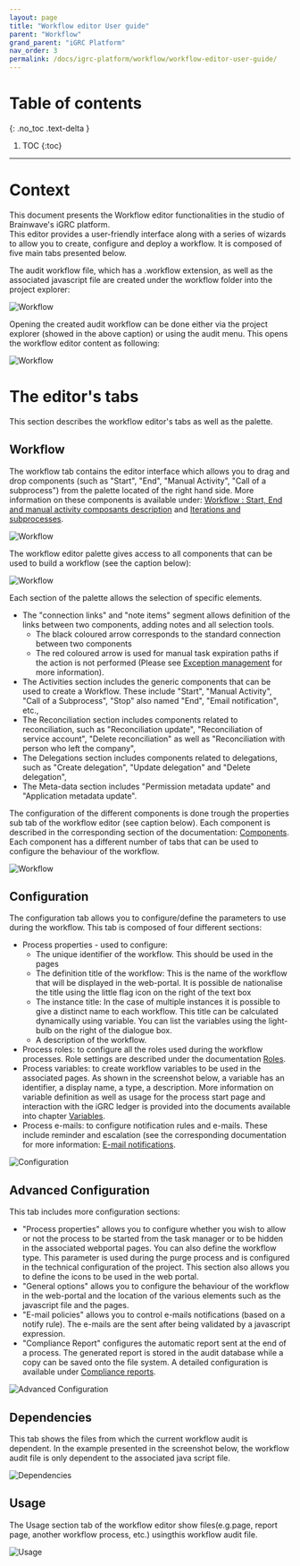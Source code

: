 ```yaml
---
layout: page
title: "Workflow editor User guide"
parent: "Workflow"
grand_parent: "iGRC Platform"
nav_order: 3
permalink: /docs/igrc-platform/workflow/workflow-editor-user-guide/
---
```


# Table of contents
{: .no_toc .text-delta }

1. TOC
{:toc}
---

# Context

This document presents the Workflow editor functionalities in the studio of Brainwave's iGRC platform.   
This editor provides a user-friendly interface along with a series of wizards to allow you to create, configure and deploy a workflow. It is composed of five main tabs presented below.   

The audit workflow file, which has a .workflow extension, as well as the associated javascript file are created under the workflow folder into the project explorer:      

![Workflow](../images/Image_Documentation39.png "Workflow")   

Opening the created audit workflow can be done either via the project explorer (showed in the above caption) or using the audit menu. This opens the workflow editor content as following:    

![Workflow](../images/Image_Documentation43_bis7.png "Workflow")   

# The editor's tabs

This section describes the workflow editor's tabs as well as the palette.

## Workflow

The workflow tab contains the editor interface which allows you to drag and drop components (such as "Start", "End", "Manual Activity", "Call of a subprocess") from the palette located of the right hand side. More information on these components is available under: [Workflow : Start, End and manual activity composants description](igrc-platform/workflow/components/start-or-manual-activity-composants.md) and [Iterations and subprocesses](igrc-platform/workflow/iterations-and-subprocesses.md).   

![Workflow](../images/Image_Documentation43.png "Workflow")    

The workflow editor palette gives access to all components that can be used to build a workflow (see the caption below):    

![Workflow](../images/Image_Documentation44_BIS.png "Workflow")    

Each section of the palette allows the selection of specific elements.     

- The "connection links" and "note items" segment allows definition of the links between two components, adding notes and all selection tools.
  - The black coloured arrow corresponds to the standard connection between two components
  - The red coloured arrow is used for manual task expiration paths if the action is not performed (Please see [Exception management](igrc-platform/workflow/exception-management.md) for more information).
- The Activities section includes the generic components that can be used to create a Workflow. These include "Start", "Manual Activity", "Call of a Subprocess", "Stop" also named "End", "Email notification", etc.,
- The Reconciliation section includes components related to reconciliation, such as "Reconciliation update", "Reconciliation of service account", "Delete reconciliation" as well as "Reconciliation with person who left the company",
- The Delegations section includes components related to delegations, such as "Create delegation", "Update delegation" and "Delete delegation",
- The Meta-data section includes "Permission metadata update" and "Application metadata update".

The configuration of the different components is done trough the properties sub tab of the workflow editor (see caption below). Each component is described in the corresponding section of the documentation: [Components](igrc-platform/workflow/components.md). Each component has a different number of tabs that can be used to configure the behaviour of the workflow.

![Workflow](../images/WorkflowProperties.png "Workflow")    

## Configuration

The configuration tab allows you to configure/define the parameters to use during the workflow. This tab is composed of four different sections:    

- Process properties - used to configure:
  - The unique identifier of the workflow. This should be used in the pages
  - The definition title of the workflow: This is the name of the workflow that will be displayed in the web-portal. It is possible de nationalise the title using the little flag icon on the right of the text box
  - The instance title: In the case of multiple instances it is possible to give a distinct name to each workflow. This title can be calculated dynamically using variable. You can list the variables using the light-bulb on the right of the dialogue box.
  - A description of the workflow.
- Process roles: to configure all the roles used during the workflow processes. Role settings are described under the documentation [Roles](igrc-platform/workflow/roles.md).
- Process variables: to create workflow variables to be used in the associated pages. As shown in the screenshot below, a variable has an identifier, a display name, a type, a description. More information on variable definition as well as usage for the process start page and interaction with the iGRC ledger is provided into the documents available into chapter [Variables](igrc-platform/workflow/variables.md).
- Process e-mails: to configure notification rules and e-mails. These include reminder and escalation (see the corresponding documentation for more information: [E-mail notifications](igrc-platform/workflow/email-notifications.md).     

![Configuration](../images/Image_Documentation58.png "Configuration")    

## Advanced Configuration

This tab includes more configuration sections:   

- "Process properties" allows you to configure whether you wish to allow or not the process to be started from the task manager or to be hidden in the associated webportal pages. You can also define the workflow type. This parameter is used during the purge process and is configured in the technical configuration of the project. This section also allows you to define the icons to be used in the web portal.
- "General options" allows you to configure the behaviour of the workflow in the web-portal and the location of the various elements such as the javascript file and the pages.
- "E-mail policies" allows you to control e-mails notifications (based on a notify rule). The e-mails are the sent after being validated by a javascript expression.
- "Compliance Report" configures the automatic report sent at the end of a process. The generated report is stored in the audit database while a copy can be saved onto the file system. A detailed configuration is available under [Compliance reports](igrc-platform/workflow/components/workflow-compliance-reports.md).  

![Advanced Configuration](../images/Image_Documentation46.png "Advanced Configuration")    

## Dependencies

This tab shows the files from which the current workflow audit is dependent. In the example presented in the screenshot below, the workflow audit file is only dependent to the associated java script file.    

![Dependencies](../images/Image_Documentation47.png "Dependencies")    

## Usage

The Usage section tab of the workflow editor show files(e.g.page, report page, another workflow process, etc.) usingthis workflow audit file.   

![Usage](../images/Image_Documentation48.png "Usage")    
